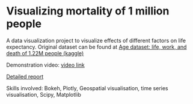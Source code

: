 # Visualizing mortality of 1 million people

A data visualization project to visualize effects of different factors on life expectancy. Original dataset can be found at [Age dataset: life, work, and death of 1.22M people (kaggle)](https://www.kaggle.com/datasets/imoore/age-dataset)

Demonstration video: [video link](https://youtu.be/NgCB6dTatKg)

[Detailed report](technical-report-wang-anyi.pdf)

Skills involved: Bokeh, Plotly, Geospatial visualisation, time series visualisation, Scipy, Matplotlib
